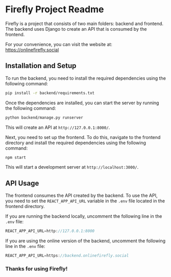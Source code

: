 # Firefly Project Readme

Firefly is a project that consists of two main folders: backend and frontend. The backend uses Django to create an API that is consumed by the frontend.

For your convenience, you can visit the website at: https://onlinefirefly.social

## Installation and Setup

To run the backend, you need to install the required dependencies using the following command:

```bash 
pip install -r backend/requirements.txt
```

Once the dependencies are installed, you can start the server by running the following command:

```bash
python backend/manage.py runserver
```

This will create an API at `http://127.0.0.1:8000/`.

Next, you need to set up the frontend. To do this, navigate to the frontend directory and install the required dependencies using the following command:

```bash
npm start
```

This will start a development server at `http://localhost:3000/`.

## API Usage

The frontend consumes the API created by the backend. To use the API, you need to set the `REACT_APP_API_URL` variable in the `.env` file located in the frontend directory. 

If you are running the backend locally, uncomment the following line in the `.env` file:

```jsx
REACT_APP_API_URL=http://127.0.0.1:8000
```


If you are using the online version of the backend, uncomment the following line in the `.env` file:

```jsx
REACT_APP_API_URL=https://backend.onlinefirefly.social
```
### Thanks for using Firefly!
